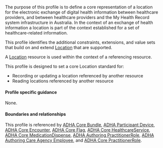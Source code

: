 The purpose of this profile is to define a core representation of a location for the electronic exchange of digital health information between healthcare providers, and between healthcare providers and the My Health Record system infrastructure in Australia.
In the context of an exchange of health information a location is part of the context established for a set of healthcare-related information.

This profile identifies the additional constraints, extensions, and value sets that build on and extend [Location](http://hl7.org/fhir/R4/location.html) that are supported. 

A [Location](http://hl7.org/fhir/R4/location.html) resource is used within the context of a referencing resource. 

This profile is designed to set a core Location standard for:
* Recording or updating a location referenced by another resource
* Reading locations referenced by another resource


#### Profile specific guidance
None.


#### Boundaries and relationships
This profile is referenced by 
[ADHA Core Bundle](StructureDefinition-dh-bundle-core-1.html), 
[ADHA Participant Device](StructureDefinition-dh-device-participant-1.html), 
[ADHA Core Encounter](StructureDefinition-dh-encounter-core-1.html), 
[ADHA Core Flag](StructureDefinition-dh-flag-core-1.html), 
[ADHA Core HealthcareService](StructureDefinition-dh-healthcareservice-core-1.html), 
[ADHA Core MedicationDispense](StructureDefinition-dh-medicationdispense-1.html),
[ADHA Authoring PractitionerRole](StructureDefinition-dh-practitionerrole-author-1.html), 
[ADHA Authoring Care Agency Employee](StructureDefinition-dh-practitionerrole-author-cae-1.html), and
[ADHA Core PractitionerRole](StructureDefinition-dh-practitionerrole-core-1.html).